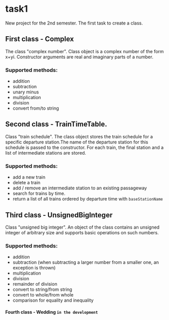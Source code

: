 # task1
New project for the 2nd semester. The first task to create a class.
## First class - Complex
The class "complex number". Class object is a complex number of the form x+yi. Constructor arguments are real and imaginary parts of a number.
### Supported methods:
 * addition
 * subtraction
 * unary minus
 * multiplication
 * division
 * convert from/to string
 ## Second class - TrainTimeTable.
Class "train schedule".
 The class object stores the train schedule for a specific departure station.The name of the departure station for this schedule is passed to the constructor. For each train, the final station and a list of intermediate stations are stored.
### Supported methods:
 * add a new train
 * delete a train
 * add / remove an intermediate station to an existing passageway
 * search for trains by time. 
 * return a list of all trains ordered by departure time with `baseStationName` 
  ## Third class - UnsignedBigInteger
Class "unsigned big integer".
 An object of the class contains an unsigned integer of arbitrary size and supports basic operations on such numbers.
 ### Supported methods:
  * addition
  * subtraction (when subtracting a larger number from a smaller one, an exception is thrown)
  * multiplication
  * division
  * remainder of division
  * convert to string/from string
  * convert to whole/from whole
  * comparison for equality and inequality
  #### Fourth class - Wedding `in the development`